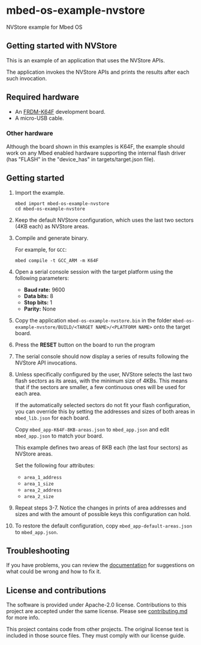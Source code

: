 # mbed-os-example-nvstore

NVStore example for Mbed OS

## Getting started with NVStore ##

This is an example of an application that uses the NVStore APIs.

The application invokes the NVStore APIs and prints the results after each such invocation. 

## Required hardware
* An [FRDM-K64F](http://os.mbed.com/platforms/FRDM-K64F/) development board.
* A micro-USB cable.

### Other hardware

Although the board shown in this examples is K64F, the example should work on any Mbed enabled hardware supporting the internal flash driver (has "FLASH" in the "device_has" in targets/target.json file).

##  Getting started ##

 1. Import the example.

    ```
    mbed import mbed-os-example-nvstore
    cd mbed-os-example-nvstore
    ```
   
 2. Keep the default NVStore configuration, which uses the last two sectors (4KB each) as NVStore areas.

 3. Compile and generate binary.

    For example, for `GCC`:

    ```
    mbed compile -t GCC_ARM -m K64F
    ```
   
 4. Open a serial console session with the target platform using the following parameters:

    * **Baud rate:** 9600
    * **Data bits:** 8
    * **Stop bits:** 1
    * **Parity:** None

 5. Copy the application `mbed-os-example-nvstore.bin` in the folder `mbed-os-example-nvstore/BUILD/<TARGET NAME>/<PLATFORM NAME>` onto the target board.

 6. Press the **RESET** button on the board to run the program

 7. The serial console should now display a series of results following the NVStore API invocations. 

 8. Unless specifically configured by the user, NVStore selects the last two flash sectors as its areas, with the minimum size of 4KBs. This means that if the sectors are smaller, a few continuous ones will be used for each area.

    If the automatically selected sectors do not fit your flash configuration, you can override this by setting the addresses and sizes of both areas in `mbed_lib.json` for each board. 
    
	Copy `mbed_app-K64F-8KB-areas.json` to `mbed_app.json` and edit `mbed_app.json` to match your board.
	
	This example defines two areas of 8KB each (the last four sectors) as NVStore areas.
        
	Set the following four attributes:
        
	-   `area_1_address`
	-   `area_1_size`
	-   `area_2_address`
	-   `area_2_size`
	
 9. Repeat steps 3-7. Notice the changes in prints of area addresses and sizes and with the amount of possible keys this configuration can hold.

10. To restore the default configuration, copy `mbed_app-default-areas.json` to `mbed_app.json`.

## Troubleshooting

If you have problems, you can review the [documentation](https://os.mbed.com/docs/latest/tutorials/debugging.html) for suggestions on what could be wrong and how to fix it.

## License and contributions

The software is provided under Apache-2.0 license. Contributions to this project are accepted under the same license. Please see [contributing.md](CONTRIBUTING.md) for more info.

This project contains code from other projects. The original license text is included in those source files. They must comply with our license guide.

